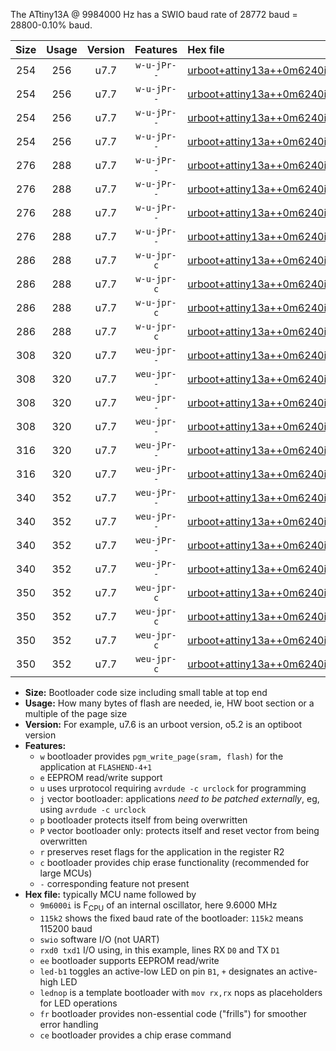 The ATtiny13A @ 9984000 Hz has a SWIO baud rate of 28772 baud = 28800-0.10% baud.

|Size|Usage|Version|Features|Hex file|
|:-:|:-:|:-:|:-:|:--|
|254|256|u7.7|`w-u-jPr--`|[urboot+attiny13a++0m6240i++++1k8_swio_rxb0_txb1_led+b2.hex](https://raw.githubusercontent.com/stefanrueger/urboot.hex/main/mcus/attiny13a/internal_oscillator/fint++0m6240_Hz/br++++1k8_bps/urboot+attiny13a++0m6240i++++1k8_swio_rxb0_txb1_led+b2.hex)|
|254|256|u7.7|`w-u-jPr--`|[urboot+attiny13a++0m6240i++++1k8_swio_rxb0_txb1_lednop.hex](https://raw.githubusercontent.com/stefanrueger/urboot.hex/main/mcus/attiny13a/internal_oscillator/fint++0m6240_Hz/br++++1k8_bps/urboot+attiny13a++0m6240i++++1k8_swio_rxb0_txb1_lednop.hex)|
|254|256|u7.7|`w-u-jPr--`|[urboot+attiny13a++0m6240i++++1k8_swio_rxb1_txb0_led+b2.hex](https://raw.githubusercontent.com/stefanrueger/urboot.hex/main/mcus/attiny13a/internal_oscillator/fint++0m6240_Hz/br++++1k8_bps/urboot+attiny13a++0m6240i++++1k8_swio_rxb1_txb0_led+b2.hex)|
|254|256|u7.7|`w-u-jPr--`|[urboot+attiny13a++0m6240i++++1k8_swio_rxb1_txb0_lednop.hex](https://raw.githubusercontent.com/stefanrueger/urboot.hex/main/mcus/attiny13a/internal_oscillator/fint++0m6240_Hz/br++++1k8_bps/urboot+attiny13a++0m6240i++++1k8_swio_rxb1_txb0_lednop.hex)|
|276|288|u7.7|`w-u-jPr--`|[urboot+attiny13a++0m6240i++++1k8_swio_rxb0_txb1_led+b2_fr.hex](https://raw.githubusercontent.com/stefanrueger/urboot.hex/main/mcus/attiny13a/internal_oscillator/fint++0m6240_Hz/br++++1k8_bps/urboot+attiny13a++0m6240i++++1k8_swio_rxb0_txb1_led+b2_fr.hex)|
|276|288|u7.7|`w-u-jPr--`|[urboot+attiny13a++0m6240i++++1k8_swio_rxb0_txb1_lednop_fr.hex](https://raw.githubusercontent.com/stefanrueger/urboot.hex/main/mcus/attiny13a/internal_oscillator/fint++0m6240_Hz/br++++1k8_bps/urboot+attiny13a++0m6240i++++1k8_swio_rxb0_txb1_lednop_fr.hex)|
|276|288|u7.7|`w-u-jPr--`|[urboot+attiny13a++0m6240i++++1k8_swio_rxb1_txb0_led+b2_fr.hex](https://raw.githubusercontent.com/stefanrueger/urboot.hex/main/mcus/attiny13a/internal_oscillator/fint++0m6240_Hz/br++++1k8_bps/urboot+attiny13a++0m6240i++++1k8_swio_rxb1_txb0_led+b2_fr.hex)|
|276|288|u7.7|`w-u-jPr--`|[urboot+attiny13a++0m6240i++++1k8_swio_rxb1_txb0_lednop_fr.hex](https://raw.githubusercontent.com/stefanrueger/urboot.hex/main/mcus/attiny13a/internal_oscillator/fint++0m6240_Hz/br++++1k8_bps/urboot+attiny13a++0m6240i++++1k8_swio_rxb1_txb0_lednop_fr.hex)|
|286|288|u7.7|`w-u-jpr-c`|[urboot+attiny13a++0m6240i++++1k8_swio_rxb0_txb1_led+b2_fr_ce.hex](https://raw.githubusercontent.com/stefanrueger/urboot.hex/main/mcus/attiny13a/internal_oscillator/fint++0m6240_Hz/br++++1k8_bps/urboot+attiny13a++0m6240i++++1k8_swio_rxb0_txb1_led+b2_fr_ce.hex)|
|286|288|u7.7|`w-u-jpr-c`|[urboot+attiny13a++0m6240i++++1k8_swio_rxb0_txb1_lednop_fr_ce.hex](https://raw.githubusercontent.com/stefanrueger/urboot.hex/main/mcus/attiny13a/internal_oscillator/fint++0m6240_Hz/br++++1k8_bps/urboot+attiny13a++0m6240i++++1k8_swio_rxb0_txb1_lednop_fr_ce.hex)|
|286|288|u7.7|`w-u-jpr-c`|[urboot+attiny13a++0m6240i++++1k8_swio_rxb1_txb0_led+b2_fr_ce.hex](https://raw.githubusercontent.com/stefanrueger/urboot.hex/main/mcus/attiny13a/internal_oscillator/fint++0m6240_Hz/br++++1k8_bps/urboot+attiny13a++0m6240i++++1k8_swio_rxb1_txb0_led+b2_fr_ce.hex)|
|286|288|u7.7|`w-u-jpr-c`|[urboot+attiny13a++0m6240i++++1k8_swio_rxb1_txb0_lednop_fr_ce.hex](https://raw.githubusercontent.com/stefanrueger/urboot.hex/main/mcus/attiny13a/internal_oscillator/fint++0m6240_Hz/br++++1k8_bps/urboot+attiny13a++0m6240i++++1k8_swio_rxb1_txb0_lednop_fr_ce.hex)|
|308|320|u7.7|`weu-jpr--`|[urboot+attiny13a++0m6240i++++1k8_swio_rxb0_txb1_ee_led+b2.hex](https://raw.githubusercontent.com/stefanrueger/urboot.hex/main/mcus/attiny13a/internal_oscillator/fint++0m6240_Hz/br++++1k8_bps/urboot+attiny13a++0m6240i++++1k8_swio_rxb0_txb1_ee_led+b2.hex)|
|308|320|u7.7|`weu-jpr--`|[urboot+attiny13a++0m6240i++++1k8_swio_rxb0_txb1_ee_lednop.hex](https://raw.githubusercontent.com/stefanrueger/urboot.hex/main/mcus/attiny13a/internal_oscillator/fint++0m6240_Hz/br++++1k8_bps/urboot+attiny13a++0m6240i++++1k8_swio_rxb0_txb1_ee_lednop.hex)|
|308|320|u7.7|`weu-jpr--`|[urboot+attiny13a++0m6240i++++1k8_swio_rxb1_txb0_ee_led+b2.hex](https://raw.githubusercontent.com/stefanrueger/urboot.hex/main/mcus/attiny13a/internal_oscillator/fint++0m6240_Hz/br++++1k8_bps/urboot+attiny13a++0m6240i++++1k8_swio_rxb1_txb0_ee_led+b2.hex)|
|308|320|u7.7|`weu-jpr--`|[urboot+attiny13a++0m6240i++++1k8_swio_rxb1_txb0_ee_lednop.hex](https://raw.githubusercontent.com/stefanrueger/urboot.hex/main/mcus/attiny13a/internal_oscillator/fint++0m6240_Hz/br++++1k8_bps/urboot+attiny13a++0m6240i++++1k8_swio_rxb1_txb0_ee_lednop.hex)|
|316|320|u7.7|`weu-jPr--`|[urboot+attiny13a++0m6240i++++1k8_swio_rxb0_txb1_ee.hex](https://raw.githubusercontent.com/stefanrueger/urboot.hex/main/mcus/attiny13a/internal_oscillator/fint++0m6240_Hz/br++++1k8_bps/urboot+attiny13a++0m6240i++++1k8_swio_rxb0_txb1_ee.hex)|
|316|320|u7.7|`weu-jPr--`|[urboot+attiny13a++0m6240i++++1k8_swio_rxb1_txb0_ee.hex](https://raw.githubusercontent.com/stefanrueger/urboot.hex/main/mcus/attiny13a/internal_oscillator/fint++0m6240_Hz/br++++1k8_bps/urboot+attiny13a++0m6240i++++1k8_swio_rxb1_txb0_ee.hex)|
|340|352|u7.7|`weu-jPr--`|[urboot+attiny13a++0m6240i++++1k8_swio_rxb0_txb1_ee_led+b2_fr.hex](https://raw.githubusercontent.com/stefanrueger/urboot.hex/main/mcus/attiny13a/internal_oscillator/fint++0m6240_Hz/br++++1k8_bps/urboot+attiny13a++0m6240i++++1k8_swio_rxb0_txb1_ee_led+b2_fr.hex)|
|340|352|u7.7|`weu-jPr--`|[urboot+attiny13a++0m6240i++++1k8_swio_rxb0_txb1_ee_lednop_fr.hex](https://raw.githubusercontent.com/stefanrueger/urboot.hex/main/mcus/attiny13a/internal_oscillator/fint++0m6240_Hz/br++++1k8_bps/urboot+attiny13a++0m6240i++++1k8_swio_rxb0_txb1_ee_lednop_fr.hex)|
|340|352|u7.7|`weu-jPr--`|[urboot+attiny13a++0m6240i++++1k8_swio_rxb1_txb0_ee_led+b2_fr.hex](https://raw.githubusercontent.com/stefanrueger/urboot.hex/main/mcus/attiny13a/internal_oscillator/fint++0m6240_Hz/br++++1k8_bps/urboot+attiny13a++0m6240i++++1k8_swio_rxb1_txb0_ee_led+b2_fr.hex)|
|340|352|u7.7|`weu-jPr--`|[urboot+attiny13a++0m6240i++++1k8_swio_rxb1_txb0_ee_lednop_fr.hex](https://raw.githubusercontent.com/stefanrueger/urboot.hex/main/mcus/attiny13a/internal_oscillator/fint++0m6240_Hz/br++++1k8_bps/urboot+attiny13a++0m6240i++++1k8_swio_rxb1_txb0_ee_lednop_fr.hex)|
|350|352|u7.7|`weu-jpr-c`|[urboot+attiny13a++0m6240i++++1k8_swio_rxb0_txb1_ee_led+b2_fr_ce.hex](https://raw.githubusercontent.com/stefanrueger/urboot.hex/main/mcus/attiny13a/internal_oscillator/fint++0m6240_Hz/br++++1k8_bps/urboot+attiny13a++0m6240i++++1k8_swio_rxb0_txb1_ee_led+b2_fr_ce.hex)|
|350|352|u7.7|`weu-jpr-c`|[urboot+attiny13a++0m6240i++++1k8_swio_rxb0_txb1_ee_lednop_fr_ce.hex](https://raw.githubusercontent.com/stefanrueger/urboot.hex/main/mcus/attiny13a/internal_oscillator/fint++0m6240_Hz/br++++1k8_bps/urboot+attiny13a++0m6240i++++1k8_swio_rxb0_txb1_ee_lednop_fr_ce.hex)|
|350|352|u7.7|`weu-jpr-c`|[urboot+attiny13a++0m6240i++++1k8_swio_rxb1_txb0_ee_led+b2_fr_ce.hex](https://raw.githubusercontent.com/stefanrueger/urboot.hex/main/mcus/attiny13a/internal_oscillator/fint++0m6240_Hz/br++++1k8_bps/urboot+attiny13a++0m6240i++++1k8_swio_rxb1_txb0_ee_led+b2_fr_ce.hex)|
|350|352|u7.7|`weu-jpr-c`|[urboot+attiny13a++0m6240i++++1k8_swio_rxb1_txb0_ee_lednop_fr_ce.hex](https://raw.githubusercontent.com/stefanrueger/urboot.hex/main/mcus/attiny13a/internal_oscillator/fint++0m6240_Hz/br++++1k8_bps/urboot+attiny13a++0m6240i++++1k8_swio_rxb1_txb0_ee_lednop_fr_ce.hex)|

- **Size:** Bootloader code size including small table at top end
- **Usage:** How many bytes of flash are needed, ie, HW boot section or a multiple of the page size
- **Version:** For example, u7.6 is an urboot version, o5.2 is an optiboot version
- **Features:**
  + `w` bootloader provides `pgm_write_page(sram, flash)` for the application at `FLASHEND-4+1`
  + `e` EEPROM read/write support
  + `u` uses urprotocol requiring `avrdude -c urclock` for programming
  + `j` vector bootloader: applications *need to be patched externally*, eg, using `avrdude -c urclock`
  + `p` bootloader protects itself from being overwritten
  + `P` vector bootloader only: protects itself and reset vector from being overwritten
  + `r` preserves reset flags for the application in the register R2
  + `c` bootloader provides chip erase functionality (recommended for large MCUs)
  + `-` corresponding feature not present
- **Hex file:** typically MCU name followed by
  + `9m6000i` is F<sub>CPU</sub> of an internal oscillator, here 9.6000 MHz
  + `115k2` shows the fixed baud rate of the bootloader: `115k2` means 115200 baud
  + `swio` software I/O (not UART)
  + `rxd0 txd1` I/O using, in this example, lines RX `D0` and TX `D1`
  + `ee` bootloader supports EEPROM read/write
  + `led-b1` toggles an active-low LED on pin `B1`, `+` designates an active-high LED
  + `lednop` is a template bootloader with `mov rx,rx` nops as placeholders for LED operations
  + `fr` bootloader provides non-essential code ("frills") for smoother error handling
  + `ce` bootloader provides a chip erase command
